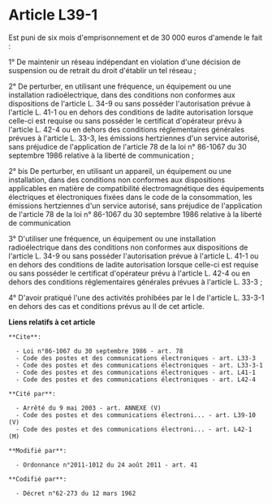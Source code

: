 # Article L39-1

Est puni de six mois d'emprisonnement et de 30 000 euros d'amende le fait : 

1° De maintenir un réseau indépendant en violation d'une décision de suspension ou de retrait du droit d'établir un tel
réseau ; 

2° De perturber, en utilisant une fréquence, un équipement ou une installation radioélectrique, dans des conditions non
conformes aux dispositions de l'article L. 34-9 ou sans posséder l'autorisation prévue à l'article L. 41-1 ou en dehors des
conditions de ladite autorisation lorsque celle-ci est requise ou sans posséder le certificat d'opérateur prévu à l'article
L. 42-4 ou en dehors des conditions réglementaires générales prévues à l'article L. 33-3, les émissions hertziennes d'un
service autorisé, sans préjudice de l'application de l'article 78 de la loi n° 86-1067 du 30 septembre 1986 relative à la
liberté de communication ; 

2° bis De perturber, en utilisant un appareil, un équipement ou une installation, dans des conditions non conformes aux
dispositions applicables en matière de compatibilité électromagnétique des équipements électriques et électroniques fixées
dans le code de la consommation, les émissions hertziennes d'un service autorisé, sans préjudice de l'application de
l'article 78 de la loi n° 86-1067 du 30 septembre 1986 relative à la liberté de communication 

3° D'utiliser une fréquence, un équipement ou une installation radioélectrique dans des conditions non conformes aux
dispositions de l'article L. 34-9 ou sans posséder l'autorisation prévue à l'article L. 41-1 ou en dehors des conditions de
ladite autorisation lorsque celle-ci est requise ou sans posséder le certificat d'opérateur prévu à l'article L. 42-4 ou en
dehors des conditions réglementaires générales prévues à l'article L. 33-3 ; 

4° D'avoir pratiqué l'une des activités prohibées par le I de l'article L. 33-3-1 en dehors des cas et conditions prévus au
II de cet article.

**Liens relatifs à cet article**

	**Cite**:

	  - Loi n°86-1067 du 30 septembre 1986 - art. 78
	  - Code des postes et des communications électroniques - art. L33-3
	  - Code des postes et des communications électroniques - art. L33-3-1
	  - Code des postes et des communications électroniques - art. L41-1
	  - Code des postes et des communications électroniques - art. L42-4

	**Cité par**:

	  - Arrêté du 9 mai 2003 - art. ANNEXE (V)
	  - Code des postes et des communications électroni... - art. L39-10 (V)
	  - Code des postes et des communications électroni... - art. L42-1 (M)

	**Modifié par**:

	  - Ordonnance n°2011-1012 du 24 août 2011 - art. 41

	**Codifié par**:

	  - Décret n°62-273 du 12 mars 1962
